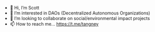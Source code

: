 - 👋 Hi, I’m Scott
- 👀 I’m interested in DAOs (Decentralized Autonomous Organizations)
- 💞️ I’m looking to collaborate on social/environmental impact projects
- 📫 How to reach me... https://t.me/tangney

<!---
tangneyscott/tangneyscott is a ✨ special ✨ repository because its `README.md` (this file) appears on your GitHub profile.
You can click the Preview link to take a look at your changes.
--->
